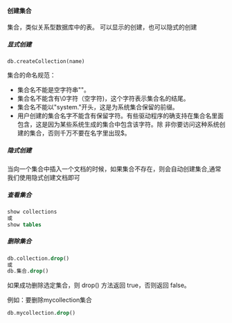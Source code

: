 #### 创建集合

集合，类似关系型数据库中的表。 可以显示的创建，也可以隐式的创建

##### 显式创建

```sq
db.createCollection(name) 
```

集合的命名规范： 

- 集合名不能是空字符串""。 
- 集合名不能含有\0字符（空字符)，这个字符表示集合名的结尾。 
- 集合名不能以"system."开头，这是为系统集合保留的前缀。 
- 用户创建的集合名字不能含有保留字符。有些驱动程序的确支持在集合名里面包含，这是因为某些系统生成的集合中包含该字符。除 非你要访问这种系统创建的集合，否则千万不要在名字里出现$。 

##### 隐式创建

当向一个集合中插入一个文档的时候，如果集合不存在，则会自动创建集合,通常我们使用隐式创建文档即可

##### 查看集合

```sql
show collections 
或
show tables
```

##### 删除集合

```sql
db.collection.drop() 
或
db.集合.drop()
```

如果成功删除选定集合，则 drop() 方法返回 true，否则返回 false。 

例如：要删除mycollection集合

```sql
db.mycollection.drop()
```

# 